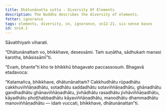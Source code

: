 ```yaml
---
title: Dhātunānatta sutta - Diversity Of Elements
description: The Buddha describes the diversity of elements.
fetter: ignorance
tags: elements, diversity, sn, ignorance, sn12-21, six sense bases
id: sn14.1
---
```


Sāvatthiyaṁ viharati.

“Dhātunānattaṁ vo, bhikkhave, desessāmi. Taṁ suṇātha, sādhukaṁ manasi karotha, bhāsissāmī”ti.

“Evaṁ, bhante”ti kho te bhikkhū bhagavato paccassosuṁ. Bhagavā etadavoca:

“Katamañca, bhikkhave, dhātunānattaṁ? Cakkhudhātu rūpadhātu cakkhuviññāṇadhātu, sotadhātu saddadhātu sotaviññāṇadhātu, ghānadhātu gandhadhātu ghānaviññāṇadhātu, jivhādhātu rasadhātu jivhāviññāṇadhātu, kāyadhātu phoṭṭhabbadhātu kāyaviññāṇadhātu, manodhātu dhammadhātu manoviññāṇadhātu — idaṁ vuccati, bhikkhave, dhātunānattan”ti.
